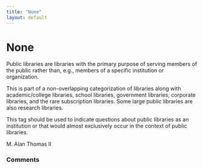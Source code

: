 ```yaml
---
title: "None"
layout: default
---
```

None
=====================
Public libraries are libraries with the primary purpose of serving
members of the public rather than, e.g., members of a specific
institution or organization.

This is part of a non-overlapping categorization of libraries along with
academic/college libraries, school libraries, government libraries,
corporate libraries, and the rare subscription libraries. Some large
public libraries are also research libraries.

This tag should be used to indicate questions about public libraries as
an institution or that would almost exclusively occur in the context of
public libraries.

M. Alan Thomas II

### Comments ###


